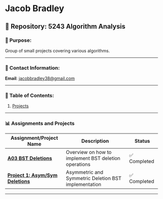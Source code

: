 # Jacob Bradley

## 📂 Repository: 5243 Algorithm Analysis  
### 🚀 Purpose:  
Group of small projects covering various algorithms.

---

### 📧 Contact Information:  
**Email**: [jacobbradley38@gmail.com](mailto:jacobbradley38@gmail.com)

---

### 📜 Table of Contents:
1. [Projects](./Assignments/)

---

### 📊 Assignments and Projects
| **Assignment/Project Name**      | **Description**                     | **Status**        |
|------------------------|-------------------------------------|-------------------|
| **[A03 BST Deletions](./Assignments/A03/)** | Overview on how to implement BST deletion operations | ✅ Completed   |
| **[Project 1: Asym/Sym Deletions](./Assignments/P1/)** | Asymmetric and Symmetric Deletion BST implementation            | ✅ Completed   |

---

